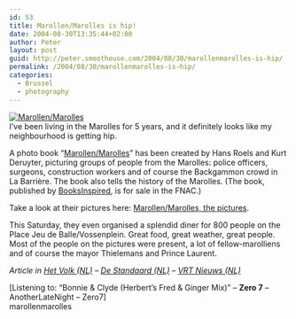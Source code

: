 ```yaml
---
id: 53
title: Marollen/Marolles is hip!
date: 2004-08-30T13:35:44+02:00
author: Peter
layout: post
guid: http://peter.smoothouse.com/2004/08/30/marollenmarolles-is-hip/
permalink: /2004/08/30/marollenmarolles-is-hip/
categories:
  - Brussel
  - photography
---
```

[<img border="0" src="http://us2.pixagogo.com/Tools/Thumbnails.aspx?thumb=S5XpcNu8I8-SYrvs3MedHXRmzs62hvay3-oUdFNpdez4SCog2M6e8sCi!17Lstz0XaKjePWdXDE-69meniTNLquG!sh8iBm2OdRh3-7JPorvq92CqQB-7Oe04C3wlkA1C0" alt="Marollen/Marolles" />](http://www.pixagogo.com/1156595142)  
I&#8217;ve been living in the Marolles for 5 years, and it definitely looks like my neighbourhood is getting hip. 

A photo book &#8220;[Marollen/Marolles](http://www.booksinspired.com)&#8221; has been created by Hans Roels and Kurt Deruyter, picturing groups of people from the Marolles: police officers, surgeons, construction workers and of course the Backgammon crowd in La Barri&egrave;re. The book also tells the history of the Marolles. (The book, published by [BooksInspired](http://www.booksinspired.com), is for sale in the FNAC.)

Take a look at their pictures here: [Marollen/Marolles, the pictures](http://www.pixagogo.com/1156595142). 

This Saturday, they even organised a splendid diner for 800 people on the Place Jeu de Balle/Vossenplein. Great food, great weather, great people. Most of the people on the pictures were present, a lot of fellow-marolliens and of course the mayor Thielemans and Prince Laurent. 

_Article in [Het Volk (NL)](http://www.hetvolk.be/Nieuws/Detail.aspx?articleID=GSF8CR8V) &#8211; [De Standaard (NL)](http://www.standaard.be/archief/dag/index.asp?snel=0&datum=25/08/2004&prev=G9J89OEN) &#8211; [VRT Nieuws (NL)](http://vrtnieuws.streampower.be/nieuwsnet_master/default/magazine/overzicht/040828marollen/index.html)_

[Listening to: &#8220;Bonnie & Clyde (Herbert&#8217;s Fred & Ginger Mix)&#8221; &#8211; **Zero 7** &#8211; AnotherLateNight &#8211; Zero7]  
marollenmarolles